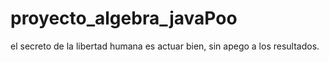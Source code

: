 # proyecto_algebra_javaPoo
el secreto de la libertad humana es actuar bien, sin apego a los resultados.

